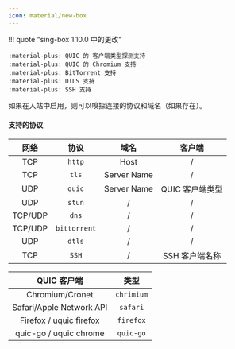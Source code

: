 ```yaml
---
icon: material/new-box
---
```


!!! quote "sing-box 1.10.0 中的更改"

    :material-plus: QUIC 的 客户端类型探测支持  
    :material-plus: QUIC 的 Chromium 支持  
    :material-plus: BitTorrent 支持  
    :material-plus: DTLS 支持  
    :material-plus: SSH 支持

如果在入站中启用，则可以嗅探连接的协议和域名（如果存在）。

#### 支持的协议

|  网络   |     协议     |    域名     |     客户端      |
| :-----: | :----------: | :---------: | :-------------: |
|   TCP   |    `http`    |    Host     |        /        |
|   TCP   |    `tls`     | Server Name |        /        |
|   UDP   |    `quic`    | Server Name | QUIC 客户端类型 |
|   UDP   |    `stun`    |      /      |        /        |
| TCP/UDP |    `dns`     |      /      |        /        |
| TCP/UDP | `bittorrent` |      /      |        /        |
|   UDP   |    `dtls`    |      /      |        /        |
|   TCP   |    `SSH`     |      /      | SSH 客户端名称  |

|       QUIC 客户端        |    类型    |
| :----------------------: | :--------: |
|     Chromium/Cronet      | `chrimium` |
| Safari/Apple Network API |  `safari`  |
| Firefox / uquic firefox  | `firefox`  |
|  quic-go / uquic chrome  | `quic-go`  |
